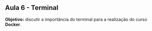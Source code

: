 ## Aula 6 - Terminal

**Objetivo:** discutir a importância do terminal para a realização do curso **Docker**.

